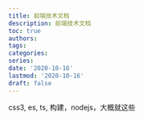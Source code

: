 ```yaml
---
title: 前端技术文档
description: 前端技术文档
toc: true
authors:
tags:
categories:
series:
date: '2020-10-16'
lastmod: '2020-10-16'
draft: false
---
```


css3, es, ts, 构建，nodejs，大概就这些

<!--more-->